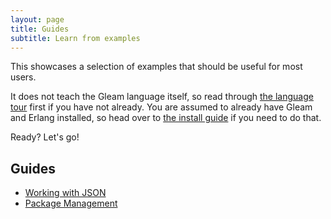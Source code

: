 ```yaml
---
layout: page
title: Guides
subtitle: Learn from examples
---
```


This showcases a selection of examples that should be useful for most users.

It does not teach the Gleam language itself, so read through [the language tour][tour] 
first if you have not already. You are assumed to already have Gleam and Erlang
installed, so head over to [the install guide][install] if you need to do that.

[tour]: https://tour.gleam.run/
[install]: /getting-started/installing/

Ready? Let's go!


## Guides

- [Working with JSON](/guides/working-with-json)
- [Package Management](/guides/package-management)
